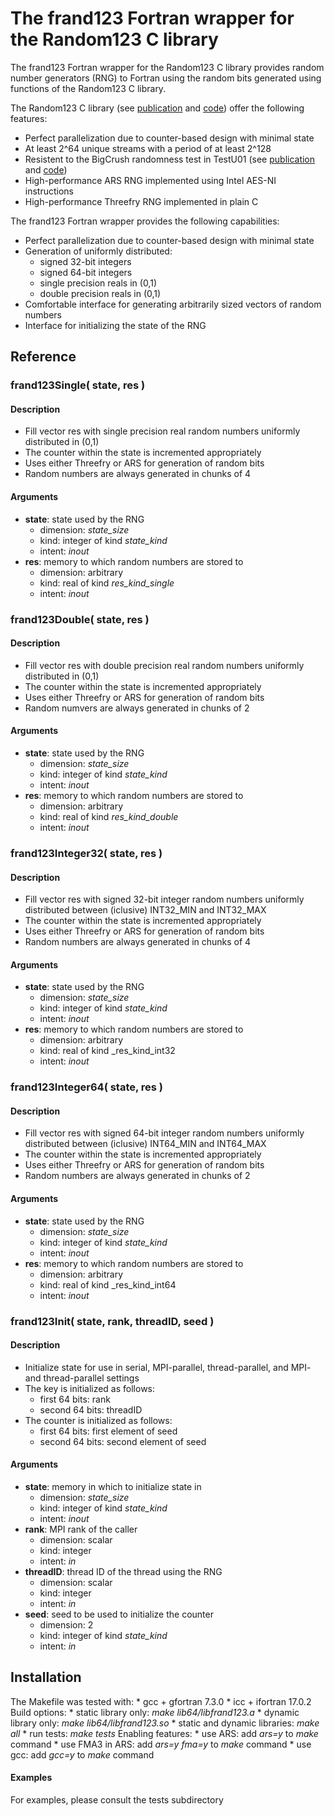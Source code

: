 # The frand123 Fortran wrapper for the Random123 C library

The frand123 Fortran wrapper for the Random123 C library provides random number generators (RNG) to Fortran using the random bits generated using functions of the Random123 C library.

The Random123 C library (see [publication](http://dx.doi.org/10.1145/2063384.2063405) and [code](https://www.deshawresearch.com/resources_random123.html)) offer the following features:
* Perfect parallelization due to counter-based design with minimal state
* At least 2^64 unique streams with a period of at least 2^128
* Resistent to the BigCrush randomness test in TestU01 (see [publication](http://dx.doi.org/10.1145/1268776.1268777) and [code](http://simul.iro.umontreal.ca/testu01/tu01.html))
* High-performance ARS RNG implemented using Intel AES-NI instructions
* High-performance Threefry RNG implemented in plain C

The frand123 Fortran wrapper provides the following capabilities:
* Perfect parallelization due to counter-based design with minimal state
* Generation of uniformly distributed:
    * signed 32-bit integers
    * signed 64-bit integers
    * single precision reals in (0,1)
    * double precision reals in (0,1)
* Comfortable interface for generating arbitrarily sized vectors of random numbers
* Interface for initializing the state of the RNG

## Reference

### frand123Single( state, res )
#### Description
* Fill vector res with single precision real random numbers uniformly distributed in (0,1)
* The counter within the state is incremented appropriately
* Uses either Threefry or ARS for generation of random bits
* Random numbers are always generated in chunks of 4

#### Arguments
* __state__: state used by the RNG
    * dimension: _state_size_
    * kind: integer of kind _state_kind_
    * intent: _inout_
* __res__: memory to which random numbers are stored to
    * dimension: arbitrary
    * kind: real of kind _res_kind_single_
    * intent: _inout_

### frand123Double( state, res )
#### Description
* Fill vector res with double precision real random numbers uniformly distributed in (0,1)
* The counter within the state is incremented appropriately
* Uses either Threefry or ARS for generation of random bits
* Random numvers are always generated in chunks of 2

#### Arguments
* __state__: state used by the RNG
    * dimension: _state_size_
    * kind: integer of kind _state_kind_
    * intent: _inout_
* __res__: memory to which random numbers are stored to
    * dimension: arbitrary
    * kind: real of kind _res_kind_double_
    * intent: _inout_

### frand123Integer32( state, res )
#### Description
* Fill vector res with signed 32-bit integer random numbers uniformly distributed between (iclusive) INT32_MIN and INT32_MAX
* The counter within the state is incremented appropriately
* Uses either Threefry or ARS for generation of random bits
* Random numbers are always generated in chunks of 4

#### Arguments
* __state__: state used by the RNG
    * dimension: _state_size_
    * kind: integer of kind _state_kind_
    * intent: _inout_
* __res__: memory to which random numbers are stored to
    * dimension: arbitrary
    * kind: real of kind _res_kind_int32
    * intent: _inout_

### frand123Integer64( state, res )
#### Description
* Fill vector res with signed 64-bit integer random numbers uniformly distributed between (iclusive) INT64_MIN and INT64_MAX
* The counter within the state is incremented appropriately
* Uses either Threefry or ARS for generation of random bits
* Random numbers are always generated in chunks of 2

#### Arguments
* __state__: state used by the RNG
    * dimension: _state_size_
    * kind: integer of kind _state_kind_
    * intent: _inout_
* __res__: memory to which random numbers are stored to
    * dimension: arbitrary
    * kind: real of kind _res_kind_int64
    * intent: _inout_

### frand123Init( state, rank, threadID, seed )
#### Description
* Initialize state for use in serial, MPI-parallel, thread-parallel, and MPI- and thread-parallel settings
* The key is initialized as follows:
    * first  64 bits: rank
    * second 64 bits: threadID
* The counter is initialized as follows:
    * first  64 bits: first element of seed
    * second 64 bits: second element of seed

#### Arguments
* __state__: memory in which to initialize state in
    * dimension: _state_size_
    * kind: integer of kind _state_kind_
    * intent: _inout_
* __rank__: MPI rank of the caller
    * dimension: scalar
    * kind: integer
    * intent: _in_
* __threadID__: thread ID of the thread using the RNG
    * dimension: scalar
    * kind: integer
    * intent: _in_
* __seed__: seed to be used to initialize the counter
    * dimension: 2
    * kind: integer of kind _state_kind_
    * intent: _in_

## Installation
The Makefile was tested with:
    * gcc + gfortran 7.3.0
    * icc + ifortran 17.0.2
Build options:
    * static library only: _make lib64/libfrand123.a_
    * dynamic library only: _make lib64/libfrand123.so_
    * static and dynamic libraries: _make all_
    * run tests: _make tests_
Enabling features:
    * use ARS: add _ars=y_ to _make_ command
    * use FMA3 in ARS: add _ars=y fma=y_ to _make_ command
    * use gcc: add _gcc=y_ to _make_ command

#### Examples
For examples, please consult the tests subdirectory
